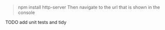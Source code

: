 > npm install
> http-server
Then navigate to the url that is shown in the console

TODO add unit tests and tidy 
